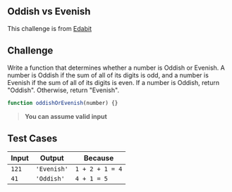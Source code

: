 Oddish vs Evenish
---

This challenge is from [Edabit](https://edabit.com/challenge/r6TSNwkLZ2DgsoKiH)

## Challenge

Write a function that determines whether a number is Oddish or Evenish. A number is Oddish if the sum of all of its digits is odd, and a number is Evenish if the sum of all of its digits is even. If a number is Oddish, return "Oddish". Otherwise, return "Evenish".

```js
function oddishOrEvenish(number) {}
```

> **You can assume valid input**

## Test Cases

Input | Output | Because
---|---|---
`121` | `'Evenish'` | `1 + 2 + 1 = 4`
`41` | `'Oddish'` | `4 + 1 = 5`

